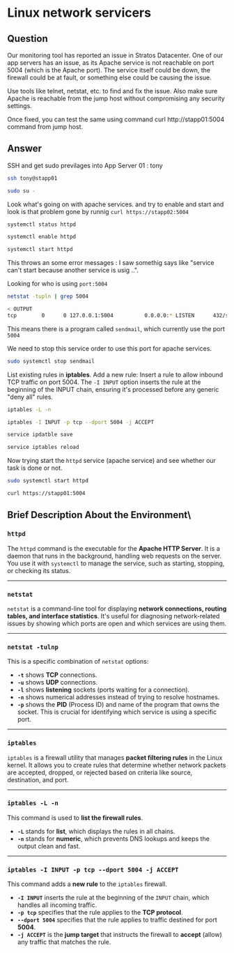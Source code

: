 # Linux network servicers

## Question

Our monitoring tool has reported an issue in Stratos Datacenter. One of our app servers has an issue, as its Apache service is not reachable on port 5004 (which is the Apache port). The service itself could be down, the firewall could be at fault, or something else could be causing the issue.

Use tools like telnet, netstat, etc. to find and fix the issue. Also make sure Apache is reachable from the jump host without compromising any security settings.

Once fixed, you can test the same using command curl http://stapp01:5004 command from jump host.

## Answer

SSH and get sudo previlages into App Server 01 : tony
```bash
ssh tony@stapp01

sudo su -
```

Look what's going on with apache services. and try to enable and start and look is that problem gone by runnig `curl https://stapp02:5004`
```bash
systemctl status httpd

systemctl enable httpd

systemctl start httpd
```
 This throws an some error messages : I saw somethig says like "service can't start because another service is usig ..".

Looking for who is using `port:5004`
```bash
netstat -tupln | grep 5004

< OUTPUT
tcp        0      0 127.0.0.1:5004          0.0.0.0:* LISTEN      432/sendmail: accep
```
This means there is a program called `sendmail`, which currently use the port `5004`

We need to stop this service order to use this port for apache services.
```bash
sudo systemctl stop sendmail
```

List existing rules in **iptables**. Add a new rule: Insert a rule to allow inbound TCP traffic on port 5004. The `-I INPUT` option inserts the rule at the beginning of the INPUT chain, ensuring it's processed before any generic "deny all" rules.
```bash
iptables -L -n

iptables -I INPUT -p tcp --dport 5004 -j ACCEPT

service ipdatble save

service iptables reload
```

Now trying start the `httpd` service (apache service) and see whether our task is done or not.
```bash
sudo systemctl start httpd

curl https://stapp01:5004
```

## Brief Description About the Environment\

### `httpd`
The `httpd` command is the executable for the **Apache HTTP Server**. It is a daemon that runs in the background, handling web requests on the server. You use it with `systemctl` to manage the service, such as starting, stopping, or checking its status.

***

### `netstat`
`netstat` is a command-line tool for displaying **network connections, routing tables, and interface statistics**. It's useful for diagnosing network-related issues by showing which ports are open and which services are using them.

***

### `netstat -tulnp`
This is a specific combination of `netstat` options:
* **`-t`** shows **TCP** connections.
* **`-u`** shows **UDP** connections.
* **`-l`** shows **listening** sockets (ports waiting for a connection).
* **`-n`** shows numerical addresses instead of trying to resolve hostnames.
* **`-p`** shows the **PID** (Process ID) and name of the program that owns the socket. This is crucial for identifying which service is using a specific port.

***

### `iptables`
`iptables` is a firewall utility that manages **packet filtering rules** in the Linux kernel. It allows you to create rules that determine whether network packets are accepted, dropped, or rejected based on criteria like source, destination, and port.

***

### `iptables -L -n`
This command is used to **list the firewall rules**.
* **`-L`** stands for **list**, which displays the rules in all chains.
* **`-n`** stands for **numeric**, which prevents DNS lookups and keeps the output clean and fast.

***

### `iptables -I INPUT -p tcp --dport 5004 -j ACCEPT`
This command adds a **new rule** to the `iptables` firewall.
* **`-I INPUT`** inserts the rule at the beginning of the `INPUT` chain, which handles all incoming traffic.
* **`-p tcp`** specifies that the rule applies to the **TCP protocol**.
* **`--dport 5004`** specifies that the rule applies to traffic destined for port **5004**.
* **`-j ACCEPT`** is the **jump target** that instructs the firewall to **accept** (allow) any traffic that matches the rule.
